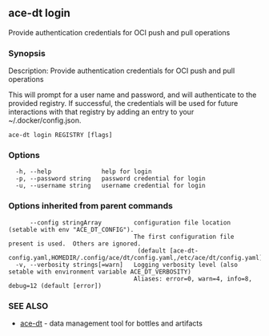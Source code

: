 ## ace-dt login

Provide authentication credentials for OCI push and pull operations

### Synopsis

Description:
  Provide authentication credentials for OCI push and pull operations
	
  This will prompt for a user name and password, and will authenticate to the
  provided registry. If successful, the credentials will be used for future 
  interactions with that registry by adding an entry to your ~/.docker/config.json.


```
ace-dt login REGISTRY [flags]
```

### Options

```
  -h, --help              help for login
  -p, --password string   password credential for login
  -u, --username string   username credential for login
```

### Options inherited from parent commands

```
      --config stringArray         configuration file location (setable with env "ACE_DT_CONFIG").
                                   The first configuration file present is used.  Others are ignored.
                                    (default [ace-dt-config.yaml,HOMEDIR/.config/ace/dt/config.yaml,/etc/ace/dt/config.yaml])
  -v, --verbosity strings[=warn]   Logging verbosity level (also setable with environment variable ACE_DT_VERBOSITY)
                                   Aliases: error=0, warn=4, info=8, debug=12 (default [error])
```

### SEE ALSO

* [ace-dt](ace-dt.md)	 - data management tool for bottles and artifacts

